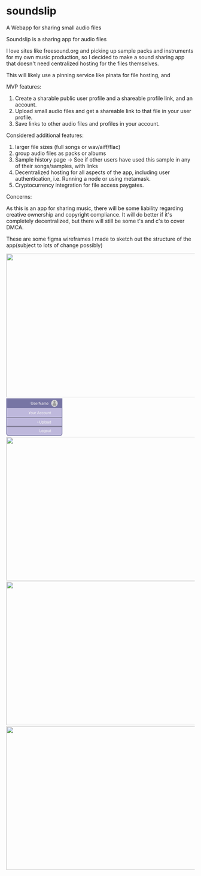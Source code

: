 # soundslip
A Webapp for sharing small audio files

Soundslip is a sharing app for audio files

I love sites like freesound.org and picking up sample packs and instruments for my own music production,
so I decided to make a sound sharing app that doesn't need centralized hosting for the files themselves.

This will likely use a pinning service like pinata for file hosting, and 


MVP features:

1) Create a sharable public user profile and a shareable profile link, and an account.
2) Upload small audio files and get a shareable link to that file in your user profile.
3) Save links to other audio files and profiles in your account.

Considered additional features:

1) larger file sizes (full songs or wav/aiff/flac)
2) group audio files as packs or albums
3) Sample history page -> See if other users have used this sample in any of their songs/samples, with links
4) Decentralized hosting for all aspects of the app, including user authentication, i.e. Running a node or using metamask.
5) Cryptocurrency integration for file access paygates.

Concerns:

As this is an app for sharing music, there will be some liability regarding creative ownership and copyright 
compliance. It will do better if it's completely decentralized, but there will still be some t's and c's to 
cover DMCA.

These are some figma wireframes I made to sketch out the structure of the app(subject to lots of change possibly)



<img src="https://github.com/collectivenectar/soundslip/blob/main/WireframeSearch.jpg?raw=true" width="683" height="384">
<img src="https://github.com/collectivenectar/soundslip/blob/main/WireFrameAccount.jpg?raw=true" width="150" height="100">
<img src="https://github.com/collectivenectar/soundslip/blob/main/WireframeAccountInfo.jpg?raw=true" width="683" height="384">
<img src="https://github.com/collectivenectar/soundslip/blob/main/WireframeUploadS1.jpg?raw=true" width="683" height="384">
<img src="https://github.com/collectivenectar/soundslip/blob/main/WireframeUploadS2.jpg?raw=true" width="683" height="384">


